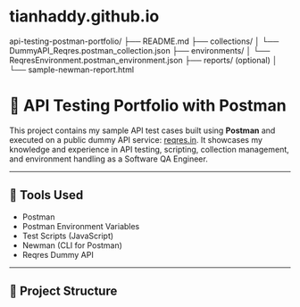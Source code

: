 # tianhaddy.github.io
api-testing-postman-portfolio/
├── README.md
├── collections/
│   └── DummyAPI_Reqres.postman_collection.json
├── environments/
│   └── ReqresEnvironment.postman_environment.json
├── reports/ (optional)
│   └── sample-newman-report.html
# 🧪 API Testing Portfolio with Postman

This project contains my sample API test cases built using **Postman** and executed on a public dummy API service: [reqres.in](https://reqres.in). It showcases my knowledge and experience in API testing, scripting, collection management, and environment handling as a Software QA Engineer.

---

## 🔧 Tools Used
- Postman
- Postman Environment Variables
- Test Scripts (JavaScript)
- Newman (CLI for Postman)
- Reqres Dummy API

---

## 📁 Project Structure

